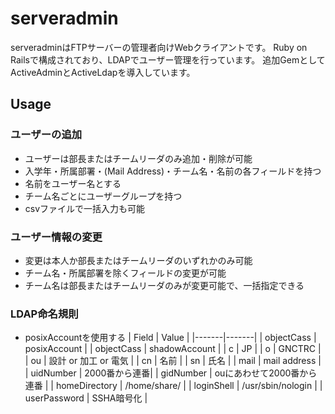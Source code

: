 # serveradmin
serveradminはFTPサーバーの管理者向けWebクライアントです。
Ruby on Railsで構成されており、LDAPでユーザー管理を行っています。
追加GemとしてActiveAdminとActiveLdapを導入しています。

## Usage
### ユーザーの追加
* ユーザーは部長またはチームリーダのみ追加・削除が可能
* 入学年・所属部署・(Mail Address)・チーム名・名前の各フィールドを持つ
* 名前をユーザー名とする
* チーム名ごとにユーザーグループを持つ
* csvファイルで一括入力も可能

### ユーザー情報の変更
* 変更は本人か部長またはチームリーダのいずれかのみ可能
* チーム名・所属部署を除くフィールドの変更が可能
* チーム名は部長またはチームリーダのみが変更可能で、一括指定できる

### LDAP命名規則
* posixAccountを使用する
| Field | Value |
|-------|-------|
| objectCass | posixAccount |
| objectCass | shadowAccount |
| c | JP |
| o | GNCTRC |
| ou | 設計 or 加工 or 電気 |
| cn | 名前 |
| sn | 氏名 |
| mail | mail address |
| uidNumber | 2000番から連番|
| gidNumber | ouにあわせて2000番から連番 |
| homeDirectory | /home/share/ |
| loginShell | /usr/sbin/nologin |
| userPassword | SSHA暗号化 |
